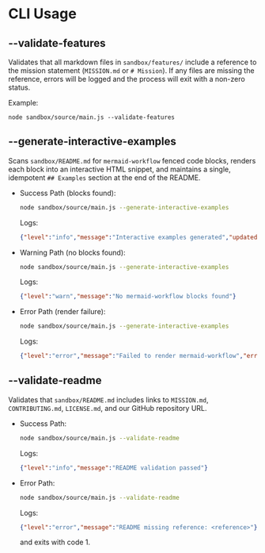 # CLI Usage

## --validate-features

Validates that all markdown files in `sandbox/features/` include a reference to the mission statement (`MISSION.md` or `# Mission`).
If any files are missing the reference, errors will be logged and the process will exit with a non-zero status.

Example:

```
node sandbox/source/main.js --validate-features
```

## --generate-interactive-examples

Scans `sandbox/README.md` for ```mermaid-workflow``` fenced code blocks, renders each block into an interactive HTML snippet, and maintains a single, idempotent `## Examples` section at the end of the README.

- Success Path (blocks found):
  ```bash
  node sandbox/source/main.js --generate-interactive-examples
  ```
  Logs:
  ```json
  {"level":"info","message":"Interactive examples generated","updatedBlocks":<number>}
  ```

- Warning Path (no blocks found):
  ```bash
  node sandbox/source/main.js --generate-interactive-examples
  ```
  Logs:
  ```json
  {"level":"warn","message":"No mermaid-workflow blocks found"}
  ```

- Error Path (render failure):
  ```bash
  node sandbox/source/main.js --generate-interactive-examples
  ```
  Logs:
  ```json
  {"level":"error","message":"Failed to render mermaid-workflow","error":"<details>"}
  ```

## --validate-readme

Validates that `sandbox/README.md` includes links to `MISSION.md`, `CONTRIBUTING.md`, `LICENSE.md`, and our GitHub repository URL.

- Success Path:
  ```bash
  node sandbox/source/main.js --validate-readme
  ```
  Logs:
  ```json
  {"level":"info","message":"README validation passed"}
  ```

- Error Path:
  ```bash
  node sandbox/source/main.js --validate-readme
  ```
  Logs:
  ```json
  {"level":"error","message":"README missing reference: <reference>"}
  ```
  and exits with code 1.

